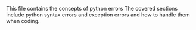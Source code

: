 This file contains the concepts of python errors
The covered sections include python syntax errors
and exception errors and how to handle them when coding.
